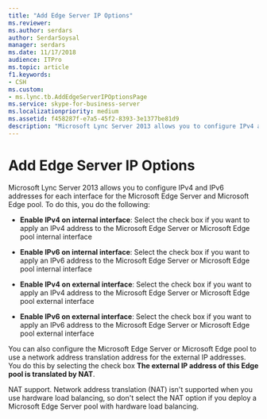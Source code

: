 ```yaml
---
title: "Add Edge Server IP Options"
ms.reviewer: 
ms.author: serdars
author: SerdarSoysal
manager: serdars
ms.date: 11/17/2018
audience: ITPro
ms.topic: article
f1.keywords:
- CSH
ms.custom:
- ms.lync.tb.AddEdgeServerIPOptionsPage
ms.service: skype-for-business-server
ms.localizationpriority: medium
ms.assetid: f458287f-e7a5-45f2-8393-3e1377be81d9
description: "Microsoft Lync Server 2013 allows you to configure IPv4 and IPv6 addresses for each interface for the Microsoft Edge Server and Edge pool. To do this, you do the following:"
---
```


# Add Edge Server IP Options
 
Microsoft Lync Server 2013 allows you to configure IPv4 and IPv6 addresses for each interface for the Microsoft Edge Server and Microsoft Edge pool. To do this, you do the following:
  
- **Enable IPv4 on internal interface**: Select the check box if you want to apply an IPv4 address to the Microsoft Edge Server or Microsoft Edge pool internal interface
    
- **Enable IPv6 on internal interface**: Select the check box if you want to apply an IPv6 address to the Microsoft Edge Server or Microsoft Edge pool internal interface
    
- **Enable IPv4 on external interface**: Select the check box if you want to apply an IPv4 address to the Microsoft Edge Server or Microsoft Edge pool external interface
    
- **Enable IPv6 on external interface**: Select the check box if you want to apply an IPv6 address to the Microsoft Edge Server or Microsoft Edge pool external interface
    
You can also configure the Microsoft Edge Server or Microsoft Edge pool to use a network address translation address for the external IP addresses. You do this by selecting the check box **The external IP address of this Edge pool is translated by NAT**.
  
NAT support. Network address translation (NAT) isn't supported when you use hardware load balancing, so don't select the NAT option if you deploy a Microsoft Edge Server pool with hardware load balancing.
  

